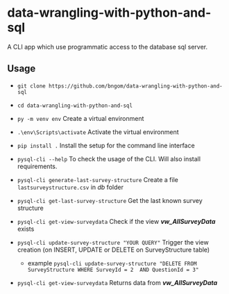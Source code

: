 # data-wrangling-with-python-and-sql

A CLI app which use programmatic access to the database sql server.

## Usage

* `git clone https://github.com/bngom/data-wrangling-with-python-and-sql`

* `cd data-wrangling-with-python-and-sql`

* `py -m venv env` Create a virtual environment

* `.\env\Scripts\activate` Activate the virtual environment

* `pip install .` Install the setup for the command line interface 

* `pysql-cli --help` To check the usage of the CLI. Will also install requirements.

* `pysql-cli generate-last-survey-structure` Create a file `lastsurveystructure.csv` in *db* folder 

* `pysql-cli get-last-survey-structure` Get the last known survey structure 

* `pysql-cli get-view-surveydata` Check if the view ***vw_AllSurveyData*** exists 

* `pysql-cli update-survey-structure "YOUR QUERY"` Trigger the view creation (on INSERT, UPDATE or DELETE on SurveyStructure table) 
    - example `pysql-cli update-survey-structure "DELETE FROM SurveyStructure WHERE SurveyId = 2  AND QuestionId = 3"`
    
* `pysql-cli get-view-surveydata` Returns data from ***vw_AllSurveyData***


